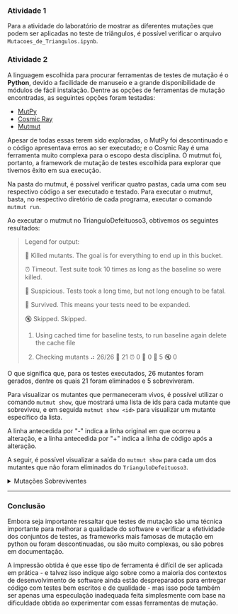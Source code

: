 ### **Atividade 1**
Para a atividade do laboratório de mostrar as diferentes mutações que podem ser aplicadas no teste de triângulos, é possível verificar o arquivo ```Mutacoes_de_Triangulos.ipynb```.

### **Atividade 2** 
A linguagem escolhida para procurar ferramentas de testes de mutação é o **Python**, devido a facilidade de manuseio e a grande disponibilidade de módulos de fácil instalação. Dentre as opções de ferramentas de mutação encontradas, as seguintes opções foram testadas:

- [MutPy](https://github.com/mutpy/mutpy)
- [Cosmic Ray](https://github.com/sixty-north/cosmic-ray)
- [Mutmut](https://github.com/boxed/mutmut)

Apesar de todas essas terem sido exploradas, o MutPy foi descontinuado e o código apresentava erros ao ser executado; e o Cosmic Ray é uma ferramenta muito complexa para o escopo desta disciplina. O mutmut foi, portanto, a framework de mutação de testes escolhida para explorar que tivemos êxito em sua execução.

Na pasta do mutmut, é possível verificar quatro pastas, cada uma com seu respectivo código a ser executado e testado. Para executar o mutmut, basta, no respectivo diretório de cada programa, executar o comando ```mutmut run```.

Ao executar o mutmut no TrianguloDefeituoso3, obtivemos os seguintes resultados:

> Legend for output:
>
> 🎉 Killed mutants.   The goal is for everything to end up in this bucket.
>
> ⏰ Timeout.          Test suite took 10 times as long as the baseline so were killed.
>
> 🤔 Suspicious.       Tests took a long time, but not long enough to be fatal.
>
> 🙁 Survived.         This means your tests need to be expanded.
>
> 🔇 Skipped.          Skipped.
>
> 1. Using cached time for baseline tests, to run baseline again delete the cache file
> 
> 2. Checking mutants
> ⠴ 26/26  🎉 21  ⏰ 0  🤔 0  🙁 5  🔇 0

O que significa que, para os testes executados, 26 mutantes foram gerados, dentre os quais 21 foram eliminados e 5 sobreviveram.

Para visualizar os mutantes que permaneceram vivos, é possível utilizar o comando ```mutmut show```, que mostrará uma lista de ids para cada mutante que sobreviveu, e em seguida ```mutmut show <id>``` para visualizar um mutante específico da lista.

A linha antecedida por "-" indica a linha original em que ocorreu a alteração, e a linha antecedida por "+" indica a linha de código após a alteração.

A seguir, é possível visualizar a saída do ```mutmut show``` para cada um dos mutantes que não foram eliminados do ```TrianguloDefeituoso3```.

<details>
  <summary>Mutações Sobreviventes</summary>

- **Mutação Sobrevivente 1:** ROR (Relational Operator Replacement)

```python
  def tipo_triangulo(a, b, c):
-    if (a <= 0 or b <= 0 or c < 0):
+    if (a < 0 or b <= 0 or c < 0):
         return "invalido"
     if (a+b > c and a+c > b and b+c > a):
         if (a==b and b == c):
```

- **Mutação Sobrevivente 2:** ROR (Relational Operator Replacement)

```python
  def tipo_triangulo(a,b,c):
-    if (a <= 0 or b <= 0 or c < 0):
+    if (a <= 0 or b < 0 or c < 0):
         return "invalido"
     if (a+b > c and a+c > b and b+c > a):
         if (a==b and b == c):
```

- **Mutação Sobrevivente 3:** ROR (Relational Operator Replacement)

```python
  def tipo_triangulo(a,b,c):
-    if (a <= 0 or b <= 0 or c < 0):
+    if (a <= 0 or b <= 0 or c <= 0):
         return "invalido"
     if (a+b > c and a+c > b and b+c > a):
         if (a==b and b == c):
```

- **Mutação Sobrevivente 4: SVR (Scalar Variable Replacement)**
  
```python
  def tipo_triangulo(a,b,c):
-    if (a <= 0 or b <= 0 or c < 0):
+    if (a <= 0 or b <= 0 or c < 1):
         return "invalido"
     if (a+b > c and a+c > b and b+c > a):
         if (a==b and b == c):
```

- **Mutação Sobrevivente 5: COR (Conditional Operator Replacement)**

```python
  def tipo_triangulo(a,b,c):
-    if (a <= 0 or b <= 0 or c < 0):
+    if (a <= 0 and b <= 0 or c < 0):
         return "invalido"
     if (a+b > c and a+c > b and b+c > a):
         if (a==b and b == c):
```
</details>

______________________

### **Conclusão**

Embora seja importante ressaltar que testes de mutação são uma técnica importante para melhorar a qualidade do software e verificar a efetividade dos conjuntos de testes, as frameworks mais famosas de mutação em python ou foram descontinuadas, ou são muito complexas, ou são pobres em documentação. 

A impressão obtida é que esse tipo de ferramenta é difícil de ser aplicada em prática - e talvez isso indique algo sobre como a maioria dos contextos de desenvolvimento de software ainda estão despreparados para entregar código com testes bem escritos e de qualidade - mas isso pode também ser apenas uma especulação inadequada feita simplesmente com base na dificuldade obtida ao experimentar com essas ferramentas de mutação.